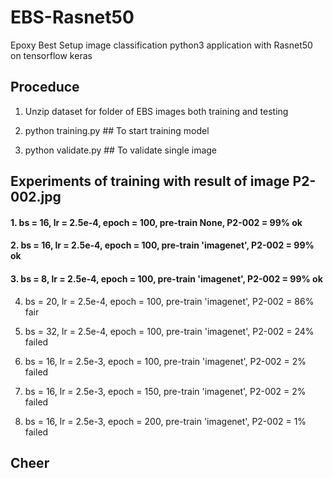 # EBS-Rasnet50
Epoxy Best Setup image classification python3 application with Rasnet50 on tensorflow keras

## Proceduce

1. Unzip dataset for folder of EBS images both training and testing

2. python training.py ## To start training model

3. python validate.py ## To validate single image

## Experiments of training with result of image P2-002.jpg 

#### 1. bs = 16, lr = 2.5e-4, epoch = 100, pre-train None, P2-002 = 99%   ok

#### 2. bs = 16, lr = 2.5e-4, epoch = 100, pre-train 'imagenet', P2-002 = 99%   ok

#### 3. bs = 8, lr = 2.5e-4, epoch = 100, pre-train 'imagenet', P2-002 = 99%   ok

4. bs = 20, lr = 2.5e-4, epoch = 100, pre-train 'imagenet', P2-002 = 86%   fair

5. bs = 32, lr = 2.5e-4, epoch = 100, pre-train 'imagenet', P2-002 = 24%   failed

6. bs = 16, lr = 2.5e-3, epoch = 100, pre-train 'imagenet', P2-002 = 2%   failed

7. bs = 16, lr = 2.5e-3, epoch = 150, pre-train 'imagenet', P2-002 = 2%  failed

8. bs = 16, lr = 2.5e-3, epoch = 200, pre-train 'imagenet', P2-002 = 1%  failed

## Cheer
